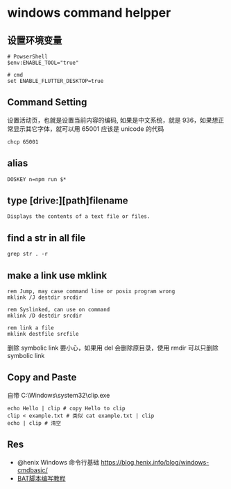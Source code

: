 # windows command helpper

## 设置环境变量
```
# PowserShell
$env:ENABLE_TOOL="true"

# cmd
set ENABLE_FLUTTER_DESKTOP=true
```

## Command Setting
设置活动页，也就是设置当前内容的编码, 如果是中文系统，就是 936，如果想正常显示其它字体，就可以用 65001 应该是 unicode 的代码
```
chcp 65001
```

## alias
```
DOSKEY n=npm run $*
```

## type [drive:][path]filename
```
Displays the contents of a text file or files.
```

## find a str in all file
```
grep str . -r
```

## make a link use mklink
```
rem Jump, may case command line or posix program wrong
mklink /J destdir srcdir

rem Syslinked, can use on command
mklink /D destdir srcdir

rem link a file
mklink destfile srcfile
```
删除 symbolic link  要小心，如果用 del 会删除原目录，使用 rmdir 可以只删除 symbolic link

## Copy and Paste
自带 C:\Windows\system32\clip.exe
```
echo Hello | clip # copy Hello to clip
clip < example.txt # 类似 cat example.txt | clip
echo | clip # 清空
```


## Res
- @henix Windows 命令行基础 https://blog.henix.info/blog/windows-cmdbasic/
- [BAT脚本编写教程](https://blog.csdn.net/u013517637/article/details/70598019)
